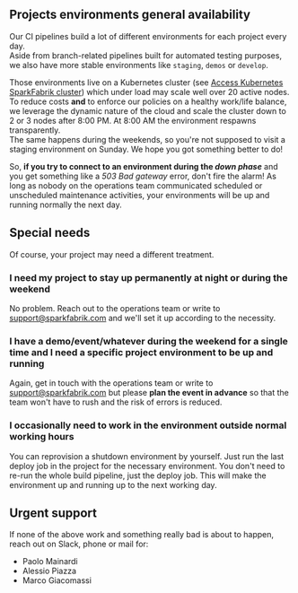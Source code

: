 ## Projects environments general availability

Our CI pipelines build a lot of different environments for each project every day.  
Aside from branch-related pipelines built for automated testing purposes, we also have more stable environments like `staging`, `demos` or `develop`.

Those environments live on a Kubernetes cluster (see [Access Kubernetes SparkFabrik cluster](/guides/local-development-environment-configuration#log-into-gcloud)) which under load may scale well over 20 active nodes. To reduce costs **and** to enforce our policies on a healthy work/life balance, we leverage the dynamic nature of the cloud and scale the cluster down to 2 or 3 nodes after 8:00 PM. At 8:00 AM the environment respawns transparently.  
The same happens during the weekends, so you're not supposed to visit a staging environment on Sunday. We hope you got something better to do!

So, **if you try to connect to an environment during the _down phase_** and you get something like a _503 Bad gateway_ error, don't fire the alarm! As long as nobody on the operations team communicated scheduled or unscheduled maintenance activities, your environments will be up and running normally the next day.

## Special needs

Of course, your project may need a different treatment.

### I need my project to stay up permanently at night or during the weekend

No problem. Reach out to the operations team or write to <support@sparkfabrik.com> and we'll set it up according to the necessity.

### I have a demo/event/whatever during the weekend for a single time and I need a specific project environment to be up and running

Again, get in touch with the operations team or write to <support@sparkfabrik.com> but please **plan the event in advance** so that the team won't have to rush and the risk of errors is reduced.

### I occasionally need to work in the environment outside normal working hours

You can reprovision a shutdown environment by yourself. Just run the last deploy job in the project for the necessary environment. You don't need to re-run the whole build pipeline, just the deploy job. This will make the environment up and running up to the next working day.

## Urgent support

If none of the above work and something really bad is about to happen, reach out on Slack, phone or mail for:

* Paolo Mainardi
* Alessio Piazza
* Marco Giacomassi
